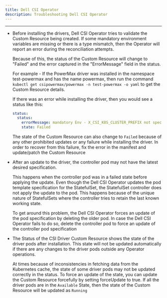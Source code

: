 ```yaml
---
title: Dell CSI Operator
description: Troubleshooting Dell CSI Operator
---
```


---
* Before installing the drivers, Dell CSI Operator tries to validate the Custom Resource being created. If some mandatory environment variables are missing or there is a type mismatch, then the Operator will report an error during the reconciliation attempts.  

  Because of this, the status of the Custom Resource will change to "Failed" and the error captured in the "ErrorMessage" field in the status.  

  For example - If the PowerMax driver was installed in the namespace test-powermax and has the name powermax, then run the command `kubectl get csipowermax/powermax -n test-powermax -o yaml` to get the Custom Resource details.  

  If there was an error while installing the driver, then you would see a status like this:
  
  ```yaml
  status:
    status:
      errorMessage: mandatory Env - X_CSI_K8S_CLUSTER_PREFIX not specified in user spec
      state: Failed
  ```

  The state of the Custom Resource can also change to `Failed` because of any other prohibited updates or any failure while installing the driver. In order to recover from this failure, fix the error in the manifest and update/patch the Custom Resource

* After an update to the driver, the controller pod may not have the latest desired specification.

  This happens when the controller pod was in a failed state before applying the update. Even though the Dell CSI Operator updates the pod template specification for the StatefulSet, the StatefulSet controller does not apply the update to the pod. This happens because of the unique nature of StatefulSets where the controller tries to retain the last known working state. 

  To get around this problem, the Dell CSI Operator forces an update of the pod specification by deleting the older pod. In case the Dell CSI Operator fails to do so, delete the controller pod to force an update of the controller pod specification

* The Status of the CSI Driver Custom Resource shows the state of the driver pods after installation. This state will not be updated automatically if there are any changes to the driver pods outside any Operator operations.

  At times because of inconsistencies in fetching data from the Kubernetes cache, the state of some driver pods may not be updated correctly in the status. To force an update of the state, you can update the Custom Resource forcefully by setting forceUpdate to true. If all the driver pods are in the `Available` State, then the state of the Custom Resource will be updated as `Running`
